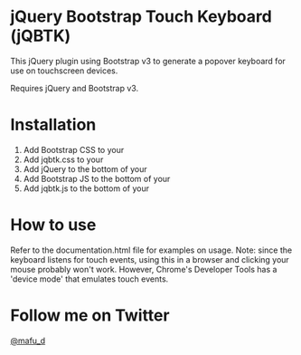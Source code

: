 # jQuery Bootstrap Touch Keyboard (jQBTK)
This jQuery plugin using Bootstrap v3 to generate a popover keyboard for use on touchscreen devices.

Requires jQuery and Bootstrap v3.

# Installation

1. Add Bootstrap CSS to your <head>
2. Add jqbtk.css to your <head>
3. Add jQuery to the bottom of your <body>
4. Add Bootstrap JS to the bottom of your <body>
5. Add jqbtk.js to the bottom of your <body>

# How to use

Refer to the documentation.html file for examples on usage. Note: since the keyboard listens for touch events, using this in a browser and clicking your mouse probably won't work. However, Chrome's Developer Tools has a 'device mode' that emulates touch events.

# Follow me on Twitter

[@mafu_d](https://twitter.com/mafu_d)
